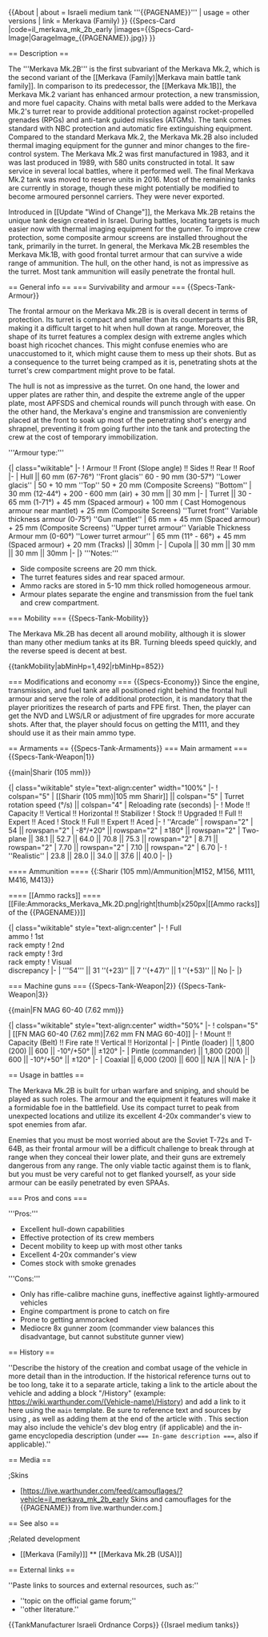 {{About
| about = Israeli medium tank '''{{PAGENAME}}'''
| usage = other versions
| link = Merkava (Family)
}}
{{Specs-Card
|code=il_merkava_mk_2b_early
|images={{Specs-Card-Image|GarageImage_{{PAGENAME}}.jpg}}
}}

== Description ==
<!-- ''In the description, the first part should be about the history of the creation and combat usage of the vehicle, as well as its key features. In the second part, tell the reader about the ground vehicle in the game. Insert a screenshot of the vehicle, so that if the novice player does not remember the vehicle by name, he will immediately understand what kind of vehicle the article is talking about.'' -->
The '''Merkava Mk.2B''' is the first subvariant of the Merkava Mk.2, which is the second variant of the [[Merkava (Family)|Merkava main battle tank family]]. In comparison to its predecessor, the [[Merkava Mk.1B]], the Merkava Mk.2 variant has enhanced armour protection, a new transmission, and more fuel capacity. Chains with metal balls were added to the Merkava Mk.2's turret rear to provide additional protection against rocket-propelled grenades (RPGs) and anti-tank guided missiles (ATGMs). The tank comes standard with NBC protection and automatic fire extinguishing equipment. Compared to the standard Merkava Mk.2, the Merkava Mk.2B also included thermal imaging equipment for the gunner and minor changes to the fire-control system. The Merkava Mk.2 was first manufactured in 1983, and it was last produced in 1989, with 580 units constructed in total. It saw service in several local battles, where it performed well. The final Merkava Mk.2 tank was moved to reserve units in 2016. Most of the remaining tanks are currently in storage, though these might potentially be modified to become armoured personnel carriers. They were never exported.

Introduced in [[Update "Wind of Change"]], the Merkava Mk.2B retains the unique tank design created in Israel. During battles, locating targets is much easier now with thermal imaging equipment for the gunner. To improve crew protection, some composite armour screens are installed throughout the tank, primarily in the turret. In general, the Merkava Mk.2B resembles the Merkava Mk.1B, with good frontal turret armour that can survive a wide range of ammunition. The hull, on the other hand, is not as impressive as the turret. Most tank ammunition will easily penetrate the frontal hull.

== General info ==
=== Survivability and armour ===
{{Specs-Tank-Armour}}
<!-- ''Describe armour protection. Note the most well protected and key weak areas. Appreciate the layout of modules as well as the number and location of crew members. Is the level of armour protection sufficient, is the placement of modules helpful for survival in combat? If necessary use a visual template to indicate the most secure and weak zones of the armour.'' -->
The frontal armour on the Merkava Mk.2B is is overall decent in terms of protection. Its turret is compact and smaller than its counterparts at this BR, making it a difficult target to hit  when hull down at range. Moreover, the shape of its turret features a complex design with extreme angles which boast high ricochet chances. This might confuse enemies who are unaccustomed to it, which might cause them to mess up their shots. But as a consequence to the turret being cramped as it is, penetrating shots at the turret's crew compartment might prove to be fatal.

The hull is not as impressive as the turret. On one hand, the lower and upper plates are rather thin, and despite the extreme angle of the upper plate, most APFSDS and chemical rounds will punch through with ease. On the other hand, the Merkava's engine and transmission are conveniently placed at the front to soak up most of the penetrating shot's energy and shrapnel, preventing it from going further into the tank and protecting the crew at the cost of temporary immobilization.

'''Armour type:''' <!-- The types of armour present on the vehicle and their general locations -->
<!-- Example: * Rolled homogeneous armour (Front, Side, Rear, Hull roof)
* Cast homogeneous armour (Turret, Transmission area) -->

{| class="wikitable"
|-
! Armour !! Front (Slope angle) !! Sides !! Rear !! Roof
|-
| Hull || 60 mm (67-76°) ''Front glacis''
60 - 90 mm (30-57°) ''Lower glacis''
| 50 + 10 mm ''Top''
50 + 20 mm (Composite Screens) ''Bottom''
| 30 mm (12-44°) + 200 - 600 mm (air) + 30 mm || 30 mm
|-
| Turret || 30 - 65 mm (1-71°) + 45 mm (Spaced armour) + 100 mm ( Cast Homogenous armour near mantlet) + 25 mm (Composite Screens) ''Turret front''
Variable thickness armour (0-75°) ''Gun mantlet''
| 65 mm + 45 mm (Spaced armour) + 25 mm (Composite Screens) ''Upper turret armour''
Variable Thickness Armour mm (0-60°) ''Lower turret armour''
| 65 mm (11° - 66°) + 45 mm (Spaced armour) + 20 mm (Tracks) || 30mm
|-
| Cupola || 30 mm || 30 mm || 30 mm || 30mm
|-
|}
'''Notes:'''

* Side composite screens are 20 mm thick.
* The turret features sides and rear spaced armour.
* Ammo racks are stored in 5-10 mm thick rolled homogeneous armour.
* Armour plates separate the engine and transmission from the fuel tank and crew compartment.

=== Mobility ===
{{Specs-Tank-Mobility}}
<!-- ''Write about the mobility of the ground vehicle. Estimate the specific power and manoeuvrability, as well as the maximum speed forwards and backwards.'' -->
The Merkava Mk.2B has decent all around mobility, although it is slower than many other medium tanks at its BR. Turning bleeds speed quickly, and the reverse speed is decent at best.

{{tankMobility|abMinHp=1,492|rbMinHp=852}}

=== Modifications and economy ===
{{Specs-Economy}}
Since the engine, transmission, and fuel tank are all positioned right behind the frontal hull armour and serve the role of additional protection, it is mandatory that the player prioritizes the research of parts and FPE first. Then, the player can get the NVD and LWS/LR or adjustment of fire upgrades for more accurate shots. After that, the player should focus on getting the M111, and they should use it as their main ammo type.

== Armaments ==
{{Specs-Tank-Armaments}}
=== Main armament ===
{{Specs-Tank-Weapon|1}}
<!-- ''Give the reader information about the characteristics of the main gun. Assess its effectiveness in a battle based on the reloading speed, ballistics and the power of shells. Do not forget about the flexibility of the fire, that is how quickly the cannon can be aimed at the target, open fire on it and aim at another enemy. Add a link to the main article on the gun: <code><nowiki>{{main|Name of the weapon}}</nowiki></code>. Describe in general terms the ammunition available for the main gun. Give advice on how to use them and how to fill the ammunition storage.'' -->
{{main|Sharir (105 mm)}}

{| class="wikitable" style="text-align:center" width="100%"
|-
! colspan="5" | [[Sharir (105 mm)|105 mm Sharir]] || colspan="5" | Turret rotation speed (°/s) || colspan="4" | Reloading rate (seconds)
|-
! Mode !! Capacity !! Vertical !! Horizontal !! Stabilizer
! Stock !! Upgraded !! Full !! Expert !! Aced
! Stock !! Full !! Expert !! Aced
|-
! ''Arcade''
| rowspan="2" | 54 || rowspan="2" | -8°/+20° || rowspan="2" | ±180° || rowspan="2" | Two-plane || 38.1 || 52.7 || 64.0 || 70.8 || 75.3 || rowspan="2" | 8.71 || rowspan="2" | 7.70 || rowspan="2" | 7.10 || rowspan="2" | 6.70
|-
! ''Realistic''
| 23.8 || 28.0 || 34.0 || 37.6 || 40.0
|-
|}

==== Ammunition ====
{{:Sharir (105 mm)/Ammunition|M152, M156, M111, M416, M413}}

==== [[Ammo racks]] ====
[[File:Ammoracks_Merkava_Mk.2D.png|right|thumb|x250px|[[Ammo racks]] of the {{PAGENAME}}]]
<!-- '''Last updated: 2.15.1.22''' -->
{| class="wikitable" style="text-align:center"
|-
! Full<br>ammo
! 1st<br>rack empty
! 2nd<br>rack empty
! 3rd<br>rack empty
! Visual<br>discrepancy
|-
| '''54''' || 31&nbsp;''(+23)'' || 7&nbsp;''(+47)'' || 1&nbsp;''(+53)'' || No
|-
|}

=== Machine guns ===
{{Specs-Tank-Weapon|2}}
{{Specs-Tank-Weapon|3}}
<!-- ''Offensive and anti-aircraft machine guns not only allow you to fight some aircraft but also are effective against lightly armoured vehicles. Evaluate machine guns and give recommendations on its use.'' -->
{{main|FN MAG 60-40 (7.62 mm)}}

{| class="wikitable" style="text-align:center" width="50%"
|-
! colspan="5" | [[FN MAG 60-40 (7.62 mm)|7.62 mm FN MAG 60-40]]
|-
! Mount !! Capacity (Belt) !! Fire rate !! Vertical !! Horizontal
|-
| Pintle (loader) || 1,800 (200) || 600 || -10°/+50° || ±120°
|-
| Pintle (commander) || 1,800 (200) || 600 || -10°/+50° || ±120°
|-
| Coaxial || 6,000 (200) || 600 || N/A || N/A
|-
|}

== Usage in battles ==
<!-- ''Describe the tactics of playing in the vehicle, the features of using vehicles in the team and advice on tactics. Refrain from creating a "guide" - do not impose a single point of view but instead give the reader food for thought. Describe the most dangerous enemies and give recommendations on fighting them. If necessary, note the specifics of the game in different modes (AB, RB, SB).'' -->
The Merkava Mk.2B is built for urban warfare and sniping, and should be played as such roles. The armour and the equipment it features will make it a formidable foe in the battlefield. Use its compact turret to peak from unexpected locations and utilize its excellent 4-20x commander's view to spot enemies from afar.

Enemies that you must be most worried about are the Soviet T-72s and T-64B, as their frontal armour will be a difficult challenge to break through at range when they conceal their lower plate, and their guns are extremely dangerous from any range. The only viable tactic against them is to flank, but you must be very careful not to get flanked yourself, as your side armour can be easily penetrated by even SPAAs.

=== Pros and cons ===
<!-- ''Summarise and briefly evaluate the vehicle in terms of its characteristics and combat effectiveness. Mark its pros and cons in a bulleted list. Try not to use more than 6 points for each of the characteristics. Avoid using categorical definitions such as "bad", "good" and the like - use substitutions with softer forms such as "inadequate" and "effective".'' -->
'''Pros:'''

* Excellent hull-down capabilities
* Effective protection of its crew members
* Decent mobility to keep up with most other tanks
* Excellent 4-20x commander's view
* Comes stock with smoke grenades

'''Cons:'''

* Only has rifle-calibre machine guns, ineffective against lightly-armoured vehicles
* Engine compartment is prone to catch on fire
* Prone to getting ammoracked
* Mediocre 8x gunner zoom (commander view balances this disadvantage, but cannot substitute gunner view)

== History ==
<!-- ''Describe the history of the creation and combat usage of the vehicle in more detail than in the introduction. If the historical reference turns out to be too long, take it to a separate article, taking a link to the article about the vehicle and adding a block "/History" (example: <nowiki>https://wiki.warthunder.com/(Vehicle-name)/History</nowiki>) and add a link to it here using the <code>main</code> template. Be sure to reference text and sources by using <code><nowiki><ref></ref></nowiki></code>, as well as adding them at the end of the article with <code><nowiki><references /></nowiki></code>. This section may also include the vehicle's dev blog entry (if applicable) and the in-game encyclopedia description (under <code><nowiki>=== In-game description ===</nowiki></code>, also if applicable).'' -->
''Describe the history of the creation and combat usage of the vehicle in more detail than in the introduction. If the historical reference turns out to be too long, take it to a separate article, taking a link to the article about the vehicle and adding a block "/History" (example: <nowiki>https://wiki.warthunder.com/(Vehicle-name)/History</nowiki>) and add a link to it here using the <code>main</code> template. Be sure to reference text and sources by using <code><nowiki><ref></ref></nowiki></code>, as well as adding them at the end of the article with <code><nowiki><references /></nowiki></code>. This section may also include the vehicle's dev blog entry (if applicable) and the in-game encyclopedia description (under <code><nowiki>=== In-game description ===</nowiki></code>, also if applicable).''

== Media ==
<!-- ''Excellent additions to the article would be video guides, screenshots from the game, and photos.'' -->

;Skins

* [https://live.warthunder.com/feed/camouflages/?vehicle=il_merkava_mk_2b_early Skins and camouflages for the {{PAGENAME}} from live.warthunder.com.]

== See also ==
<!-- ''Links to the articles on the War Thunder Wiki that you think will be useful for the reader, for example:''
* ''reference to the series of the vehicles;''
* ''links to approximate analogues of other nations and research trees.'' -->

;Related development

* [[Merkava (Family)]]
** [[Merkava Mk.2B (USA)]]

== External links ==
<!-- ''Paste links to sources and external resources, such as:''
* ''topic on the official game forum;''
* ''other literature.'' -->
''Paste links to sources and external resources, such as:''

* ''topic on the official game forum;''
* ''other literature.''

{{TankManufacturer Israeli Ordnance Corps}}
{{Israel medium tanks}}